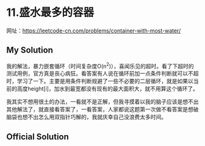 # 11.盛水最多的容器
网址：https://leetcode-cn.com/problems/container-with-most-water/



## My Solution

​	我的解法，暴力嵌套循环（时间复杂度O(n<sup>2</sup>)），喜闻乐见的超时。看了下超时的测试用例，官方真是丧心病狂。看答案有人说在循环前加一点条件判断就可以不超时，学习了一下。主要是用条件判断规避了一些不必要的二层循环，就是如果以当前的高度height[i]，加水到最宽都没有现有的最大面积大，就不用算这个循环了。

​	我其实不想用很土的办法，一看就不是正解，但我寻摸着以我的脑子应该是想不出其他解法了，就直接看答案了，一看答案，人家都说这题第一次做不看答案是想破脑袋也想不出怎么用双指针巧解的，我就庆幸自己没浪费太多时间。



## Official Solution



